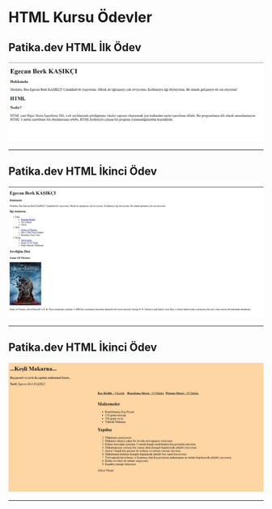 # HTML Kursu Ödevler

## Patika.dev HTML İlk Ödev

![İlk Ödev](https://github.com/berkegecan/index.html/blob/main/picture/Html_Odev_1.JPG)

***

## Patika.dev HTML İkinci Ödev

![İkinci Ödev](https://github.com/berkegecan/index.html/blob/main/picture/Html_Odev_2.JPG)

***

## Patika.dev HTML İkinci Ödev

![Üçüncü Ödev](https://github.com/berkegecan/index.html/blob/main/picture/Html_Odev_3.JPG)

***